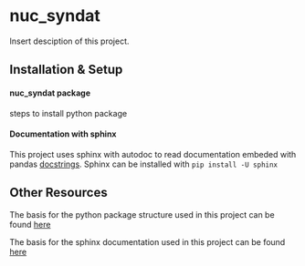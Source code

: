 # nuc_syndat

Insert desciption of this project.

## Installation & Setup

#### nuc_syndat package
steps to install python package

#### Documentation with sphinx
This project uses sphinx with autodoc to read documentation embeded with pandas [docstrings](https://pandas.pydata.org/docs/development/contributing_docstring.html#plots-in-examples). 
Sphinx can be installed with `pip install -U sphinx`



## Other Resources
The basis for the python package structure used in this project can be found [here](https://packaging.python.org/en/latest/tutorials/packaging-projects/)

The basis for the sphinx documentation used in this project can be found [here](https://betterprogramming.pub/auto-documenting-a-python-project-using-sphinx-8878f9ddc6e9)
  

